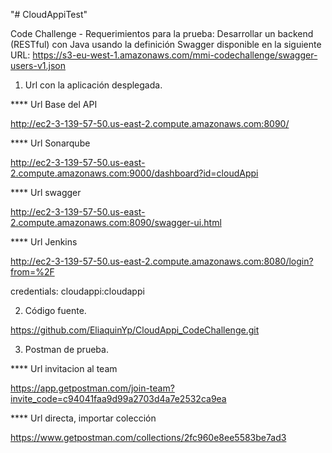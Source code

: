 "# CloudAppiTest" 

Code Challenge - 
Requerimientos para la prueba:
Desarrollar un backend (RESTful) con Java usando la definición Swagger disponible en la siguiente URL:
https://s3-eu-west-1.amazonaws.com/mmi-codechallenge/swagger-users-v1.json

1) Url con la aplicación desplegada.

**** Url Base del API

http://ec2-3-139-57-50.us-east-2.compute.amazonaws.com:8090/ 

**** Url Sonarqube

http://ec2-3-139-57-50.us-east-2.compute.amazonaws.com:9000/dashboard?id=cloudAppi

**** Url swagger

http://ec2-3-139-57-50.us-east-2.compute.amazonaws.com:8090/swagger-ui.html

**** Url Jenkins

http://ec2-3-139-57-50.us-east-2.compute.amazonaws.com:8080/login?from=%2F 

credentials: cloudappi:cloudappi


2) Código fuente.

https://github.com/EliaquinYp/CloudAppi_CodeChallenge.git

3) Postman de prueba.

**** Url invitacion al team

https://app.getpostman.com/join-team?invite_code=c94041faa9d99a2703d4a7e2532ca9ea

**** Url directa, importar colección

https://www.getpostman.com/collections/2fc960e8ee5583be7ad3


